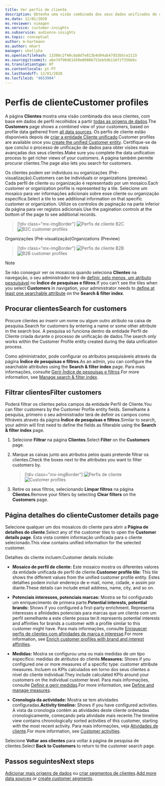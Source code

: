 ```yaml
---
title: Ver perfis de cliente
description: Obtenha uma visão combinada dos seus dados unificados de clientes.
ms.date: 12/01/2020
ms.reviewer: nimagen
ms.service: customer-insights
ms.subservice: audience-insights
ms.topic: conceptual
author: m-hartmann
ms.author: mhart
manager: shellyha
ms.openlocfilehash: 13308c2f40cda0d7e813b4d94ab47d53b5ce2115
ms.sourcegitcommit: a6e7df90d61450e00886753eb5db116f2f35bb6c
ms.translationtype: HT
ms.contentlocale: pt-PT
ms.lasthandoff: 12/01/2020
ms.locfileid: "4653904"
---
```

# <a name="customer-profiles"></a><span data-ttu-id="ff25a-103">Perfis de cliente</span><span class="sxs-lookup"><span data-stu-id="ff25a-103">Customer profiles</span></span>

<span data-ttu-id="ff25a-104">A página **Clientes** mostra uma visão combinada dos seus clientes, com base em dados de perfil recolhidos a partir [todas as origens de dados](data-sources.md).</span><span class="sxs-lookup"><span data-stu-id="ff25a-104">The **Customers** page shows a combined view of your customers, based on profile data gathered from [all data sources](data-sources.md).</span></span> <span data-ttu-id="ff25a-105">Os perfis de cliente estão disponíveis depois de [criar a entidade Cliente unificado](data-unification.md).</span><span class="sxs-lookup"><span data-stu-id="ff25a-105">Customer profiles are available once you [create the unified Customer entity](data-unification.md).</span></span> <span data-ttu-id="ff25a-106">Certifique-se de que conclui o processo de unificação de dados para obter visões mais avançadas dos seus clientes.</span><span class="sxs-lookup"><span data-stu-id="ff25a-106">Make sure you complete the data unification process to get richer views of your customers.</span></span> <span data-ttu-id="ff25a-107">A página também permite procurar clientes.</span><span class="sxs-lookup"><span data-stu-id="ff25a-107">The page also lets you search for customers.</span></span>

<span data-ttu-id="ff25a-108">Os clientes podem ser indivíduos ou organizações (Pré-visualização).</span><span class="sxs-lookup"><span data-stu-id="ff25a-108">Customers can be individuals or organizations (preview).</span></span> <span data-ttu-id="ff25a-109">Cada perfil de cliente ou organização é representado por um mosaico.</span><span class="sxs-lookup"><span data-stu-id="ff25a-109">Each customer or organization profile is represented by a tile.</span></span> <span data-ttu-id="ff25a-110">Selecione um mosaico para ver informações adicionais sobre esse cliente ou organização específica.</span><span class="sxs-lookup"><span data-stu-id="ff25a-110">Select a tile to see additional information on that specific customer or organization.</span></span> <span data-ttu-id="ff25a-111">Utilize os controlos de paginação na parte inferior da página para ver registos adicionais.</span><span class="sxs-lookup"><span data-stu-id="ff25a-111">Use the pagination controls at the bottom of the page to see additional records.</span></span>

> [!div class="mx-imgBorder"] 
> <span data-ttu-id="ff25a-112">![Perfis de cliente B2C](media/profiles-customers.png "Perfis de cliente B2C")</span><span class="sxs-lookup"><span data-stu-id="ff25a-112">![B2C customer profiles](media/profiles-customers.png "B2C customer profiles")</span></span>

<span data-ttu-id="ff25a-113">Organizações (Pré-visualização)</span><span class="sxs-lookup"><span data-stu-id="ff25a-113">Organizations (Preview)</span></span>
> [!div class="mx-imgBorder"] 
> <span data-ttu-id="ff25a-114">![Perfis de cliente B2B](media/profile-customers-b2b.png "Perfis de cliente B2B")</span><span class="sxs-lookup"><span data-stu-id="ff25a-114">![B2B customer profiles](media/profile-customers-b2b.png "B2B customer profiles")</span></span>

> [!NOTE]
> <span data-ttu-id="ff25a-115">Se não conseguir ver os mosaicos quando seleciona **Clientes** na navegação, o seu administrador terá de [definir, pelo menos, um atributo pesquisável](search-filter-index.md) no **Índice de pesquisas e filtros**.</span><span class="sxs-lookup"><span data-stu-id="ff25a-115">If you can't see the tiles when you select **Customers** in navigation, your administrator needs to [define at least one searchable attribute](search-filter-index.md) on the **Search & filter index**.</span></span>

## <a name="search-for-customers"></a><span data-ttu-id="ff25a-116">Procurar clientes</span><span class="sxs-lookup"><span data-stu-id="ff25a-116">Search for customers</span></span>

<span data-ttu-id="ff25a-117">Procure clientes ao inserir um nome ou algum outro atributo na caixa de pesquisa.</span><span class="sxs-lookup"><span data-stu-id="ff25a-117">Search for customers by entering a name or some other attribute in the search box.</span></span> <span data-ttu-id="ff25a-118">A pesquisa só funciona dentro da entidade Perfil de Cliente criada durante o processo de unificação de dados.</span><span class="sxs-lookup"><span data-stu-id="ff25a-118">The search only works within the Customer Profile entity created during the data unification process.</span></span>

<span data-ttu-id="ff25a-119">Como administrador, pode configurar os atributos pesquisáveis através da página **Índice de pesquisas e filtros**.</span><span class="sxs-lookup"><span data-stu-id="ff25a-119">As an admin, you can configure the searchable attributes using the **Search & filter index** page.</span></span> <span data-ttu-id="ff25a-120">Para mais informações, consulte [Gerir Índice de pesquisas e filtros](search-filter-index.md).</span><span class="sxs-lookup"><span data-stu-id="ff25a-120">For more information, see [Manage search & filter index](search-filter-index.md).</span></span>

## <a name="filter-customers"></a><span data-ttu-id="ff25a-121">Filtrar clientes</span><span class="sxs-lookup"><span data-stu-id="ff25a-121">Filter customers</span></span>

<span data-ttu-id="ff25a-122">Poderá filtrar os clientes pelos campos da entidade Perfil de Cliente.</span><span class="sxs-lookup"><span data-stu-id="ff25a-122">You can filter customers by the Customer Profile entity fields.</span></span> <span data-ttu-id="ff25a-123">Semelhante à pesquisa, primeiro o seu administrador terá de definir os campos como filtráveis através da página **Índice de pesquisas e filtros**.</span><span class="sxs-lookup"><span data-stu-id="ff25a-123">Similar to search, your admin will first need to define the fields as filterable using the **Search & filter index** page.</span></span>

1. <span data-ttu-id="ff25a-124">Selecione **Filtrar** na página **Clientes**.</span><span class="sxs-lookup"><span data-stu-id="ff25a-124">Select **Filter** on the **Customers** page.</span></span>

2. <span data-ttu-id="ff25a-125">Marque as caixas junto aos atributos pelos quais pretende filtrar os clientes.</span><span class="sxs-lookup"><span data-stu-id="ff25a-125">Check the boxes next to the attributes you want to filter customers by.</span></span>

   > [!div class="mx-imgBorder"] 
   > <span data-ttu-id="ff25a-126">![Perfis de cliente](media/profiles-customers3.png "Perfis de cliente")</span><span class="sxs-lookup"><span data-stu-id="ff25a-126">![Customer profiles](media/profiles-customers3.png "Customer profiles")</span></span>

3. <span data-ttu-id="ff25a-127">Retire os seus filtros, selecionando **Limpar filtros** na página **Clientes**.</span><span class="sxs-lookup"><span data-stu-id="ff25a-127">Remove your filters by selecting **Clear filters** on the **Customers** page.</span></span>

##  <a name="customer-details-page"></a><span data-ttu-id="ff25a-128">Página detalhes do cliente</span><span class="sxs-lookup"><span data-stu-id="ff25a-128">Customer details page</span></span>

<span data-ttu-id="ff25a-129">Selecione qualquer um dos mosaicos do cliente para abrir a **Página de detalhes do cliente**.</span><span class="sxs-lookup"><span data-stu-id="ff25a-129">Select any of the customer tiles to open the **Customer details page**.</span></span> <span data-ttu-id="ff25a-130">Esta vista contém informação unificada para o cliente selecionado.</span><span class="sxs-lookup"><span data-stu-id="ff25a-130">This view contains unified information for the selected customer.</span></span>

<span data-ttu-id="ff25a-131">Detalhes do cliente incluem:</span><span class="sxs-lookup"><span data-stu-id="ff25a-131">Customer details include:</span></span>

-   <span data-ttu-id="ff25a-132">**Mosaico de perfil de cliente:** Este mosaico mostra os diferentes valores da entidade unificada de perfil de cliente.</span><span class="sxs-lookup"><span data-stu-id="ff25a-132">**Customer profile tile:** This tile shows the different values from the unified customer profile entity.</span></span> <span data-ttu-id="ff25a-133">Estes detalhes podem incluir endereço de e-mail, nome, cidade, e assim por diante.</span><span class="sxs-lookup"><span data-stu-id="ff25a-133">These details can include email address, name, city, and so on.</span></span> 

-   <span data-ttu-id="ff25a-134">**Potenciais interesses, potenciais marcas:** Mostra se foi configurado um enriquecimento de primera parte.</span><span class="sxs-lookup"><span data-stu-id="ff25a-134">**Potential interests, potential brands:** Shows if you configured a first-party enrichment.</span></span> <span data-ttu-id="ff25a-135">Representa interesses e afinidades potenciais para marcas que um cliente com um perfil semelhante a este cliente possa ter.</span><span class="sxs-lookup"><span data-stu-id="ff25a-135">It represents potential interests and affinities for brands a customer with a profile similar to this customer might have.</span></span> <span data-ttu-id="ff25a-136">Para mais informações, consulte [Enriquecer perfis de clientes com afinidades de marca e interesse](enrichment-microsoft-graph.md).</span><span class="sxs-lookup"><span data-stu-id="ff25a-136">For more information, see [Enrich customer profiles with brand and interest affinities](enrichment-microsoft-graph.md).</span></span>

-   <span data-ttu-id="ff25a-137">**Medidas:** Mostra se configurou uma ou mais medidas de um tipo específico: medidas de atributos do cliente.</span><span class="sxs-lookup"><span data-stu-id="ff25a-137">**Measures:** Shows if you configured one or more measures of a specific type: customer attribute measures.</span></span> <span data-ttu-id="ff25a-138">Incluem os KPIs calculados em torno dos seus clientes a nível do cliente individual.</span><span class="sxs-lookup"><span data-stu-id="ff25a-138">They include calculated KPIs around your customers on the individual customer level.</span></span> <span data-ttu-id="ff25a-139">Para mais informações, consulte [Definir e gerir medidas](measures.md).</span><span class="sxs-lookup"><span data-stu-id="ff25a-139">For more information, see [Define and manage measures](measures.md).</span></span>

-   <span data-ttu-id="ff25a-140">**Cronologia da actividade:** Mostra se tem atividades configuradas.</span><span class="sxs-lookup"><span data-stu-id="ff25a-140">**Activity timeline:** Shows if you have configured activities.</span></span> <span data-ttu-id="ff25a-141">A vista da cronologia contém as atividades deste cliente ordenadas cronologicamente, começando pela atividade mais recente.</span><span class="sxs-lookup"><span data-stu-id="ff25a-141">The timeline view contains chronologically sorted activities of this customer, starting with the most recent activity.</span></span> <span data-ttu-id="ff25a-142">Para mais informações, veja [Atividades de cliente](activities.md).</span><span class="sxs-lookup"><span data-stu-id="ff25a-142">For more information, see [Customer activities](activities.md).</span></span>

<span data-ttu-id="ff25a-143">Selecione **Voltar aos clientes** para voltar à página de pesquisa de clientes.</span><span class="sxs-lookup"><span data-stu-id="ff25a-143">Select **Back to Customers** to return to the customer search page.</span></span>

## <a name="next-steps"></a><span data-ttu-id="ff25a-144">Passos seguintes</span><span class="sxs-lookup"><span data-stu-id="ff25a-144">Next steps</span></span>

<span data-ttu-id="ff25a-145">[Adicionar mais origens de dados](data-sources.md) ou [criar segmentos de clientes](segments.md).</span><span class="sxs-lookup"><span data-stu-id="ff25a-145">[Add more data sources](data-sources.md) or [create customer segments](segments.md).</span></span>
